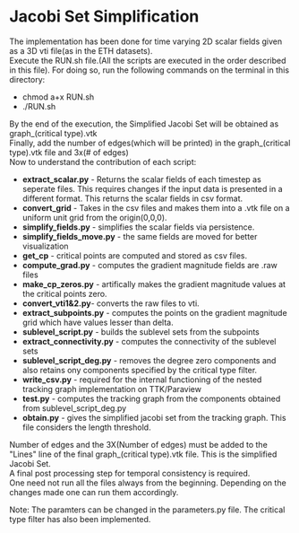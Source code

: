 
# Jacobi Set Simplification

The implementation has been done for time varying 2D scalar fields given as a 3D vti file(as in the ETH datasets).  
Execute the RUN.sh file.(All the scripts are executed in the order described in this file). For doing so, run the following commands on the terminal in this directory:  
- chmod a+x RUN.sh  
- ./RUN.sh

By the end of the execution, the Simplified Jacobi Set will be obtained as graph_(critical type).vtk  
Finally, add the number of edges(which will be printed) in the graph_(critical  type).vtk file and 3x(# of edges)  
Now to understand the contribution of each script:  
- **extract_scalar.py** - Returns the scalar fields of each timestep as seperate files. This requires changes if the input data is presented in a different format. This returns the scalar fields in csv format.  
- **convert_grid** - Takes in the csv files and makes them into a .vtk file on a uniform unit grid from the origin(0,0,0).  
- **simplify_fields.py** - simplifies the scalar fields via persistence.  
- **simplify_fields_move.py** - the same fields are moved for better visualization  
- **get_cp** - critical points are computed and stored as csv files.  
- **compute_grad.py** - computes the gradient magnitude fields are .raw files  
- **make_cp_zeros.py** - artifically makes the gradient magnitude values at the critical points zero.  
- **convert_vti1&2.py**- converts the raw files to vti.  
- **extract_subpoints.py** - computes the points on the gradient magnitude grid which have values lesser than delta.  
- **sublevel_script.py** - builds the sublevel sets from the subpoints  
- **extract_connectivity.py** - computes the connectivity of the sublevel sets  
- **sublevel_script_deg.py** - removes the degree zero components and also retains ony components specified by the critical type filter.  
- **write_csv.py** - required for the internal functioning of the nested tracking graph implementation on TTK/Paraview  
- **test.py** - computes the tracking graph from the components obtained from sublevel_script_deg.py  
- **obtain.py** - gives the simplified jacobi set from the tracking graph. This file considers the length threshold.  

Number of edges and the 3X(Number of edges) must be added to the "Lines" line of the final graph_(critical type).vtk file. This is the simplified Jacobi Set.  
A final post processing step for temporal consistency is required.  
One need not run all the files always from the beginning. Depending on the changes made one can run them accordingly.     

Note: The paramters can be changed in the parameters.py file. The critical type filter has also been implemented.
